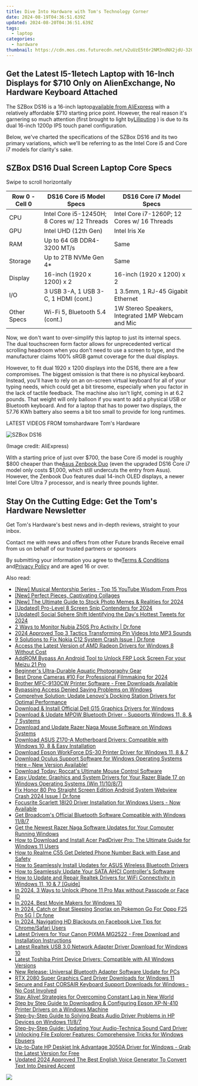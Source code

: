 ```yaml
---
title: Dive Into Hardware with Tom's Technology Corner
date: 2024-08-19T04:36:51.639Z
updated: 2024-08-20T04:36:51.639Z
tags:
  - laptop
categories:
  - hardware
thumbnail: https://cdn.mos.cms.futurecdn.net/v2uUzE5t6r2NM3ndNX2jdU-320-80.jpg
---
```


## Get the Latest I5-1letech Laptop with 16-Inch Displays for $710 Only on AlienExchange, No Hardware Keyboard Attached

The SZBox DS16 is a 16-inch laptop[available from AliExpress](https://go.redirectingat.com/?id=92X1584492&xcust=tomshardware%5Fus%5F1205122597602329443&xs=1&url=https%3A%2F%2Fwww.aliexpress.us%2Fitem%2F3256806648016140.html&sref=https%3A%2F%2Fwww.tomshardware.com%2Flaptops%2Fthis-core-i5-12450h-laptop-trades-a-physical-keyboard-for-dual-16-inch-displays-and-costs-just-dollar710-on-aliexpress) with a relatively affordable $710 starting price point. However, the real reason it's garnering so much attention (first brought to light by[Liliputing](https://liliputing.com/this-dual-screen-laptop-has-two-touchscreen-displays-and-support-for-height-adjustments-but-lacks-a-physical-keyboard/) ) is due to its dual 16-inch 1200p IPS touch panel configuration.

 Below, we've charted the specifications of the SZBox DS16 and its two primary variations, which we'll be referring to as the Intel Core i5 and Core i7 models for clarity's sake.

## SZBox DS16 Dual Screen Laptop Core Specs

 Swipe to scroll horizontally

| Row 0 - Cell 0 | DS16 Core i5 Model Specs                    | DS16 Core i7 Model Specs                          |
| -------------- | ------------------------------------------- | ------------------------------------------------- |
| CPU            | Intel Core i5-12450H; 8 Cores w/ 12 Threads | Intel Core i7-1260P; 12 Cores w/ 16 Threads       |
| GPU            | Intel UHD (12th Gen)                        | Intel Iris Xe                                     |
| RAM            | Up to 64 GB DDR4-3200 MT/s                  | Same                                              |
| Storage        | Up to 2TB NVMe Gen 4\*                      | Same                                              |
| Display        | 16-inch (1920 x 1200) x 2                   | 16-inch (1920 x 1200) x 2                         |
| I/O            | 3 USB 3-A, 1 USB 3-C, 1 HDMI (cont.)        | 1 3.5mm, 1 RJ-45 Gigabit Ethernet                 |
| Other Specs    | Wi-Fi 5, Bluetooth 5.4 (cont.)              | 1W Stereo Speakers, Integrated 1MP Webcam and Mic |

 Now, we don't want to over-simplify this laptop to just its internal specs. The dual touchscreen form factor allows for unprecedented vertical scrolling headroom when you don't need to use a screen to type, and the manufacturer claims 100% sRGB gamut coverage for the dual displays.

 However, to fit dual 1920 x 1200 displays into the DS16, there are a few compromises. The biggest omission is that there is no physical keyboard. Instead, you'll have to rely on an on-screen virtual keyboard for all of your typing needs, which could get a bit tiresome, especially when you factor in the lack of tactile feedback. The machine also isn't light, coming in at 6.2 pounds. That weight will only balloon if you want to add a physical USB or Bluetooth keyboard. And for a laptop that has to power two displays, the 57.76 KWh battery also seems a bit too small to provide for long runtimes.

 LATEST VIDEOS FROM tomshardware Tom's Hardware

![SZBox DS16](https://cdn.mos.cms.futurecdn.net/XXxLAnUWrMrCacNrJh5DWi-320-80.jpg)

 (Image credit: AliExpress)

 With a starting price of just over $700, the base Core i5 model is roughly $800 cheaper than the[Asus Zenbook Duo](https://tools.techidaily.com) (even the upgraded DS16 Core i7 model only costs $1,000, which still undercuts the entry from Asus). However, the Zenbook Duo features dual 14-inch OLED displays, a newer Intel Core Ultra 7 processor, and is nearly three pounds lighter.

## Stay On the Cutting Edge: Get the Tom's Hardware Newsletter

 Get Tom's Hardware's best news and in-depth reviews, straight to your inbox.

 Contact me with news and offers from other Future brands  Receive email from us on behalf of our trusted partners or sponsors

 By submitting your information you agree to the[Terms & Conditions](https://futureplc.com/terms-conditions/) and[Privacy Policy](https://futureplc.com/privacy-policy/) and are aged 16 or over.

<ins class="adsbygoogle"
     style="display:block"
     data-ad-format="autorelaxed"
     data-ad-client="ca-pub-7571918770474297"
     data-ad-slot="1223367746"></ins>



<ins class="adsbygoogle"
     style="display:block"
     data-ad-client="ca-pub-7571918770474297"
     data-ad-slot="8358498916"
     data-ad-format="auto"
     data-full-width-responsive="true"></ins>

<span class="atpl-alsoreadstyle">Also read:</span>
<div><ul>
<li><a href="https://youtube-help.techidaily.com/new-musical-mentorship-series-top-15-youtube-wisdom-from-pros/"><u>[New] Musical Mentorship Series - Top 15 YouTube Wisdom From Pros</u></a></li>
<li><a href="https://extra-skills.techidaily.com/new-perfect-pieces-captivating-collages/"><u>[New] Perfect Pieces, Captivating Collages</u></a></li>
<li><a href="https://article-helps.techidaily.com/new-the-ultimate-guide-to-stock-photo-memes-and-realities-for-2024/"><u>[New] The Ultimate Guide to Stock Photo Memes & Realities for 2024</u></a></li>
<li><a href="https://screen-recording.techidaily.com/updated-pro-level-8-screen-snip-contenders-for-2024/"><u>[Updated] Pro-Level 8 Screen Snip Contenders for 2024</u></a></li>
<li><a href="https://twitter-clips.techidaily.com/updated-social-sphere-shift-identifying-the-days-hottest-tweets-for-2024/"><u>[Updated] Social Sphere Shift  Identifying the Day's Hottest Tweets for 2024</u></a></li>
<li><a href="https://android-location-track.techidaily.com/2-ways-to-monitor-nubia-z50s-pro-activity-drfone-by-drfone-virtual-android/"><u>2 Ways to Monitor Nubia Z50S Pro Activity | Dr.fone</u></a></li>
<li><a href="https://some-approaches.techidaily.com/2024-approved-top-3-tactics-transforming-pin-videos-into-mp3-sounds/"><u>2024 Approved  Top 3 Tactics  Transforming Pin Videos Into MP3 Sounds</u></a></li>
<li><a href="https://howto.techidaily.com/9-solutions-to-fix-nokia-c12-system-crash-issue-drfone-by-drfone-fix-android-problems-fix-android-problems/"><u>9 Solutions to Fix Nokia C12 System Crash Issue | Dr.fone</u></a></li>
<li><a href="https://hardware-updates.techidaily.com/access-the-latest-version-of-amd-radeon-drivers-for-windows-8-without-cost/"><u>Access the Latest Version of AMD Radeon Drivers for Windows 8 Without Cost</u></a></li>
<li><a href="https://android-frp.techidaily.com/addrom-bypass-an-android-tool-to-unlock-frp-lock-screen-for-your-meizu-21-pro-by-drfone-android/"><u>AddROM Bypass An Android Tool to Unlock FRP Lock Screen For your Meizu 21 Pro</u></a></li>
<li><a href="https://buynow-marvelous.techidaily.com/beginners-ultra-durable-aquatic-photography-gear/"><u>Beginner's Ultra-Durable Aquatic Photography Gear</u></a></li>
<li><a href="https://extra-tips.techidaily.com/best-drone-cameras-10-for-professional-filmmaking-for-2024/"><u>Best Drone Cameras #10  For Professional Filmmaking for 2024</u></a></li>
<li><a href="https://hardware-updates.techidaily.com/brother-mfc-9130cw-printer-software-free-downloads-available/"><u>Brother MFC-9130CW Printer Software - Free Downloads Available</u></a></li>
<li><a href="https://win11-tips.techidaily.com/bypassing-access-denied-saving-problems-on-windows/"><u>Bypassing Access Denied Saving Problems on Windows</u></a></li>
<li><a href="https://hardware-updates.techidaily.com/comprehve-solution-update-lenovos-docking-station-drivers-for-optimal-performance/"><u>Comprehve Solution: Update Lenovo's Docking Station Drivers for Optimal Performance</u></a></li>
<li><a href="https://hardware-updates.techidaily.com/download-and-install-official-dell-g15-graphics-drivers-for-windows/"><u>Download & Install Official Dell G15 Graphics Drivers for Windows</u></a></li>
<li><a href="https://hardware-updates.techidaily.com/download-and-update-mpow-bluetooth-driver-supports-windows-11-8-and-7-systems/"><u>Download & Update MPOW Bluetooth Driver - Supports Windows 11, 8, & 7 Systems</u></a></li>
<li><a href="https://hardware-updates.techidaily.com/download-and-update-razer-naga-mouse-software-on-windows-systems/"><u>Download and Update Razer Naga Mouse Software on Windows Systems</u></a></li>
<li><a href="https://hardware-updates.techidaily.com/download-asus-z170-a-motherboard-drivers-compatible-with-windows-10-8-and-easy-installation/"><u>Download ASUS Z170-A Motherboard Drivers: Compatible with Windows 10, 8 & Easy Installation</u></a></li>
<li><a href="https://hardware-updates.techidaily.com/download-epson-workforce-ds-30-printer-driver-for-windows-11-8-and-7/"><u>Download Epson WorkForce DS-30 Printer Driver for Windows 11, 8 & 7</u></a></li>
<li><a href="https://hardware-updates.techidaily.com/download-oculus-support-software-for-windows-operating-systems-here-new-version-available/"><u>Download Oculus Support Software for Windows Operating Systems Here – New Version Available!</u></a></li>
<li><a href="https://hardware-updates.techidaily.com/download-today-roccats-ultimate-mouse-control-software/"><u>Download Today: Roccat's Ultimate Mouse Control Software</u></a></li>
<li><a href="https://hardware-updates.techidaily.com/easy-update-graphics-and-system-drivers-for-your-razer-blade-17-on-windows-operating-systems-win-111087/"><u>Easy Update: Graphics and System Drivers for Your Razer Blade 17 on Windows Operating Systems (Win 11/10/8/7)</u></a></li>
<li><a href="https://howto.techidaily.com/fix-honor-80-pro-straight-screen-edition-android-system-webview-crash-2024-issue-drfone-by-drfone-fix-android-problems-fix-android-problems/"><u>Fix Honor 80 Pro Straight Screen Edition Android System Webview Crash 2024 Issue | Dr.fone</u></a></li>
<li><a href="https://hardware-updates.techidaily.com/focusrite-scarlett-18i20-driver-installation-for-windows-users-now-available/"><u>Focusrite Scarlett 18I20 Driver Installation for Windows Users - Now Available</u></a></li>
<li><a href="https://hardware-updates.techidaily.com/get-broadcoms-official-bluetooth-software-compatible-with-windows-1187/"><u>Get Broadcom's Official Bluetooth Software Compatible with Windows 11/8/7</u></a></li>
<li><a href="https://hardware-updates.techidaily.com/get-the-newest-razer-naga-software-updates-for-your-computer-running-windows/"><u>Get the Newest Razer Naga Software Updates for Your Computer Running Windows</u></a></li>
<li><a href="https://hardware-updates.techidaily.com/how-to-download-and-install-acer-paddriver-pro-the-ultimate-guide-for-windows-11-users/"><u>How to Download and Install Acer PadDriver Pro: The Ultimate Guide for Windows 11 Users</u></a></li>
<li><a href="https://blog-min.techidaily.com/how-to-realme-c55-get-deleted-phone-number-back-with-ease-and-safety-by-fonelab-android-recover-contacts/"><u>How to Realme C55 Get Deleted Phone Number Back with Ease and Safety</u></a></li>
<li><a href="https://hardware-updates.techidaily.com/how-to-seamlessly-install-updates-for-asus-wireless-bluetooth-drivers/"><u>How to Seamlessly Install Updates for ASUS Wireless Bluetooth Drivers</u></a></li>
<li><a href="https://hardware-updates.techidaily.com/how-to-seamlessly-update-your-sata-ahci-controllers-software/"><u>How to Seamlessly Update Your SATA AHCI Controller's Software</u></a></li>
<li><a href="https://hardware-updates.techidaily.com/how-to-update-and-repair-realtek-drivers-for-wifi-connectivity-in-windows-11-10-and-7-guide/"><u>How to Update and Repair Realtek Drivers for WiFi Connectivity in Windows 11, 10 & 7 [Guide]</u></a></li>
<li><a href="https://ios-unlock.techidaily.com/in-2024-3-ways-to-unlock-iphone-11-pro-max-without-passcode-or-face-id-by-drfone-ios/"><u>In 2024, 3 Ways to Unlock iPhone 11 Pro Max without Passcode or Face ID</u></a></li>
<li><a href="https://ai-vdieo-software.techidaily.com/in-2024-best-movie-makers-for-windows-10/"><u>In 2024, Best Movie Makers for Windows 10</u></a></li>
<li><a href="https://android-pokemon-go.techidaily.com/in-2024-catch-or-beat-sleeping-snorlax-on-pokemon-go-for-oppo-f25-pro-5g-drfone-by-drfone-virtual-android/"><u>In 2024, Catch or Beat Sleeping Snorlax on Pokemon Go For Oppo F25 Pro 5G | Dr.fone</u></a></li>
<li><a href="https://extra-skills.techidaily.com/in-2024-navigating-hd-blackouts-on-facebook-live-tips-for-chromesafari-users/"><u>In 2024, Navigating HD Blackouts on Facebook Live  Tips for Chrome/Safari Users</u></a></li>
<li><a href="https://hardware-updates.techidaily.com/latest-drivers-for-your-canon-pixma-mg2522-free-download-and-installation-instructions/"><u>Latest Drivers for Your Canon PIXMA MG2522 - Free Download and Installation Instructions</u></a></li>
<li><a href="https://hardware-updates.techidaily.com/latest-realtek-usb-30-network-adapter-driver-download-for-windows-10/"><u>Latest Realtek USB 3.0 Network Adapter Driver Download for Windows 10</u></a></li>
<li><a href="https://hardware-updates.techidaily.com/latest-toshiba-print-device-drivers-compatible-with-all-windows-versions/"><u>Latest Toshiba Print Device Drivers: Compatible with All Windows Versions</u></a></li>
<li><a href="https://hardware-updates.techidaily.com/new-release-universal-bluetooth-adapter-software-update-for-pcs/"><u>New Release: Universal Bluetooth Adapter Software Update for PCs</u></a></li>
<li><a href="https://hardware-updates.techidaily.com/rtx-2080-super-graphics-card-driver-downloads-for-windows-11/"><u>RTX 2080 Super Graphics Card Driver Downloads for Windows 11</u></a></li>
<li><a href="https://hardware-updates.techidaily.com/secure-and-fast-corsair-keyboard-support-downloads-for-windows-no-cost-involved/"><u>Secure and Fast CORSAIR Keyboard Support Downloads for Windows - No Cost Involved</u></a></li>
<li><a href="https://win-solutions.techidaily.com/stay-alive-strategies-for-overcoming-constant-lag-in-new-world/"><u>Stay Alive! Strategies for Overcoming Constant Lag in New World</u></a></li>
<li><a href="https://hardware-updates.techidaily.com/step-by-step-guide-to-downloading-and-configuring-epson-xp-n-410-printer-drivers-on-a-windows-machine/"><u>Step by Step Guide to Downloading & Configuring Epson XP-N-410 Printer Drivers on a Windows Machine</u></a></li>
<li><a href="https://hardware-updates.techidaily.com/step-by-step-guide-to-solving-beats-audio-driver-problems-in-hp-devices-on-windows-1187/"><u>Step-by-Step Guide to Solving Beats Audio Driver Problems in HP Devices on Windows 11/8/7</u></a></li>
<li><a href="https://hardware-updates.techidaily.com/step-by-step-guide-updating-your-audio-technica-sound-card-driver/"><u>Step-by-Step Guide: Updating Your Audio-Technica Sound Card Driver</u></a></li>
<li><a href="https://win-howtos.techidaily.com/unlocking-file-explorer-features-comprehensive-tricks-for-windows-ebusers/"><u>Unlocking File Explorer Features: Comprehensive Tricks for Windows Ebusers</u></a></li>
<li><a href="https://hardware-updates.techidaily.com/1722969347910-up-to-date-hp-deskjet-ink-advantage-3050a-driver-for-windows-grab-the-latest-version-for-free/"><u>Up-to-Date HP Deskjet Ink Advantage 3050A Driver for Windows - Grab the Latest Version for Free</u></a></li>
<li><a href="https://ai-topics.techidaily.com/updated-2024-approved-the-best-english-voice-generator-to-convert-text-into-desired-accent/"><u>Updated 2024 Approved The Best English Voice Generator To Convert Text Into Desired Accent</u></a></li>
</ul></div>

<!-- affiliate ads begin -->
<a href="https://shop.incomedia.eu/order/checkout.php?PRODS=39655089&QTY=1&AFFILIATE=108875&CART=1"><img src="https://incomedia.eu/files/images/affiliates/wa/01_WA_728x90.jpg" border="0"></a>
<!-- affiliate ads end -->